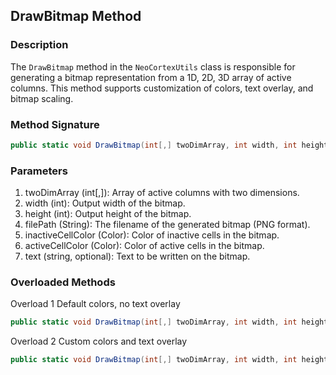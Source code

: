 ## DrawBitmap Method

### Description
The `DrawBitmap` method in the `NeoCortexUtils` class is responsible for generating a bitmap representation from a 1D, 2D, 3D array of active columns. This method supports customization of colors, text overlay, and bitmap scaling.

### Method Signature
```csharp
public static void DrawBitmap(int[,] twoDimArray, int width, int height, String filePath, Color inactiveCellColor, Color activeCellColor, string text = null)
```

### Parameters

1. twoDimArray (int[,]): Array of active columns with two dimensions.
2. width (int): Output width of the bitmap.
3. height (int): Output height of the bitmap.
4. filePath (String): The filename of the generated bitmap (PNG format).
5. inactiveCellColor (Color): Color of inactive cells in the bitmap.
6. activeCellColor (Color): Color of active cells in the bitmap.
7. text (string, optional): Text to be written on the bitmap.

### Overloaded Methods

Overload 1 Default colors, no text overlay
```csharp
public static void DrawBitmap(int[,] twoDimArray, int width, int height, String filePath, string text = null)
```

Overload 2 Custom colors and text overlay
```csharp
public static void DrawBitmap(int[,] twoDimArray, int width, int height, String filePath, Color inactiveCellColor, Color activeCellColor, string text = null)
```





